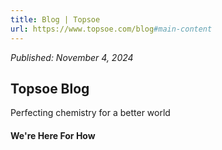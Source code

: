 ```yaml
---
title: Blog | Topsoe
url: https://www.topsoe.com/blog#main-content
---
```


*Published: November 4, 2024*

## Topsoe Blog

Perfecting chemistry for a better world

#### We're Here For How